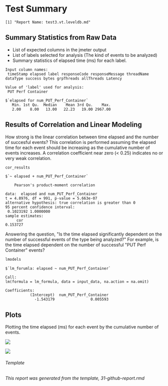 Test Summary
================

    [1] "Report Name: test3.vt.leveldb.md"

Summary Statistics from Raw Data
--------------------------------

-   List of expected columns in the jmeter output
-   List of labels selected for analysis (The kind of events to be analyzed)
-   Summary statistics of elapsed time (ms) for each label.

<!-- -->

    Input column names:
     timeStamp elapsed label responseCode responseMessage threadName dataType success bytes grpThreads allThreads Latency

    Value of 'label' used for analysis:
     PUT Perf Container

    $`elapsed for num_PUT_Perf_Container`
       Min. 1st Qu.  Median    Mean 3rd Qu.    Max. 
       2.00    8.00   13.00   22.23   19.00 2967.00 

Results of Correlation and Linear Modeling
------------------------------------------

How strong is the linear correlation between time elapsed and the number of succesful events? This correlation is performed assuming the elapsed time for each event should be increasing as the cumulative number of events increases. A correlation coefficient near zero (&lt; 0.25) indicates no or very weak correlation.

``` r
cor_results
```

    $`~ elapsed + num_PUT_Perf_Container`

        Pearson's product-moment correlation

    data:  elapsed and num_PUT_Perf_Container
    t = 4.8976, df = 991, p-value = 5.663e-07
    alternative hypothesis: true correlation is greater than 0
    95 percent confidence interval:
     0.1023192 1.0000000
    sample estimates:
         cor 
    0.153727 

Answering the question, "Is the time elapsed significantly dependent on the number of successful events of the type being analyzed?" For example, is the time elapsed dependent on the number of successful "PUT Perf Container" events?

``` r
lmodels
```

    $`lm_forumla: elapsed ~ num_PUT_Perf_Container`

    Call:
    lm(formula = lm_formula, data = input_data, na.action = na.omit)

    Coefficients:
               (Intercept)  num_PUT_Perf_Container  
                 -1.543179                0.005593  

Plots
-----

Plotting the time elapsed (ms) for each event by the cumulative number of events.

![](/home/grosscol/workspace/fcrepo_perf_analysis/build/test3.vt.leveldb_files/figure-markdown_github/bin_plots-1.png)

![](/home/grosscol/workspace/fcrepo_perf_analysis/build/test3.vt.leveldb_files/figure-markdown_github/dot_plots-1.png)

###### Template

*This report was generated from the template, 31-github-report.rmd*
